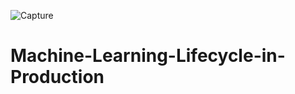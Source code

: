 ![Capture](https://user-images.githubusercontent.com/62201627/129344451-6d81687a-2a4d-433e-92b4-4e9f008866e9.PNG)
# Machine-Learning-Lifecycle-in-Production
